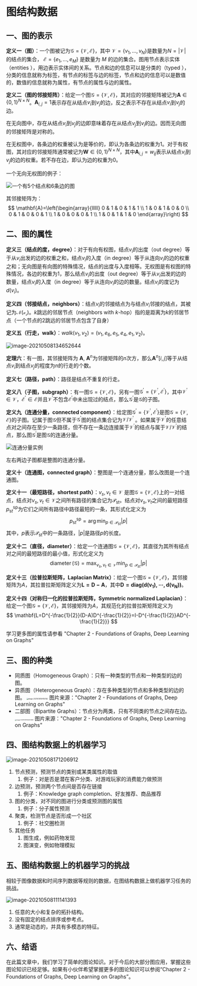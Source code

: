 # 图结构数据

## 一、图的表示

**定义一（图）**：一个图被记为$\mathcal{G}=\{\mathcal{V}, \mathcal{E}\}$，其中 $\mathcal{V}=\left\{v_{1}, \ldots, v_{N}\right\}$是数量为$N=|\mathcal{V}|$ 的结点的集合， $\mathcal{E}=\left\{e_{1}, \ldots, e_{M}\right\}$ 是数量为 $M$ 的边的集合。图用节点表示实体（entities ），用边表示实体间的关系。节点和边的信息可以是分类的（typed ），分类的信息就称为标签，有节点的标签与边的标签，节点和边的信息可以是数值的，数值的信息就称为属性，有节点的属性与边的属性。

**定义二（图的邻接矩阵）**：给定一个图$\mathcal{G}=\{\mathcal{V}, \mathcal{E}\}$，其对应的邻接矩阵被记为$\mathbf{A} \in\{0,1\}^{N \times N}$。$\mathbf{A}_{i, j}=1$表示存在从结点$v_i$到$v_j$的边，反之表示不存在从结点$v_i$到$v_j$的边。

在无向图中，存在从结点$v_i$到$v_j$的边即意味着存在从结点$v_j$到$v_i$的边。因而无向图的邻接矩阵是对称的。

在无权图中，各条边的权重被认为是等价的，即认为各条边的权重为$1$。对于有权图，其对应的邻接矩阵通常被记为$\mathbf{W} \in\{0,1\}^{N \times N}$，其中$\mathbf{A}_{i, j}=w_{ij}$表示从结点$v_i$到$v_j$的边的权重。若不存在边，即认为边的权重为$0$。

一个无向无权图的例子：

![一个有5个结点和6条边的图](images/image-20210508113257888.png "一个有5个结点和6条边的图")

其邻接矩阵为：
$$
\mathbf{A}=\left(\begin{array}{lllll}
0 & 1 & 0 & 1 & 1 \\
1 & 0 & 1 & 0 & 0 \\
0 & 1 & 0 & 0 & 1 \\
1 & 0 & 0 & 0 & 1 \\
1 & 0 & 1 & 1 & 0
\end{array}\right)
$$

## 二、图的属性

**定义三（结点的度，degree）**：对于有向有权图，结点$v_i$的出度（out degree）等于从$v_i$出发的边的权重之和，结点$v_i$的入度（in degree）等于从连向$v_i$的边的权重之和；无向图是有向图的特殊情况，结点的出度与入度相等。无权图是有权图的特殊情况，各边的权重为$1$，那么结点$v_i$的出度（out degree）等于从$v_i$出发的边的数量，结点$v_i$的入度（in degree）等于从连向$v_i$的边的数量。结点$v_i$的度记为$d(v_i)$。

**定义四（邻接结点，neighbors）**：结点$v_i$的邻接结点为与结点$v_i$邻接的结点，其被记为$\mathcal{N(v_i)}$。$k$跳远的邻居节点（neighbors with $k$-hop）指的是距离为$k$的邻居节点（一个节点的$2$跳远的邻居节点包含了自身）

**定义五（行走，walk）**：$walk(v_1, v_2) = (v_1, e_6,e_5,e_4,e_1,v_2)$。

![image-20210508134652644](images/image-20210508134652644.png)

**定理六**：有一图，其邻接矩阵为 $\mathbf{A}$, $\mathbf{A}^{n}$为邻接矩阵的$n$次方，那么$\mathbf{A}^{n}[i,j]$等于从结点$v_i$到结点$v_j$的程度为$n$的行走的个数。

**定义七（路径，path）**：路径是结点不重复的行走。

**定义八（子图，subgraph）**：有一图$\mathcal{G}=\{\mathcal{V}, \mathcal{E}\}$，另有一图$\mathcal{G}^{\prime}=\{\mathcal{V}^{\prime}, \mathcal{E}^{\prime}\}$，其中$\mathcal{V}^{\prime} \in \mathcal{V}$，$\mathcal{E}^{\prime} \in \mathcal{E}$并且$\mathcal{V}^{\prime}$不包含$\mathcal{E}^{\prime}$中未出现过的结点，那么$\mathcal{G}^{\prime}$是$\mathcal{G}$的子图。

**定义九（连通分量，connected component）**：给定图$\mathcal{G}^{\prime}=\{\mathcal{V}^{\prime}, \mathcal{E}^{\prime}\}$是图$\mathcal{G}=\{\mathcal{V}, \mathcal{E}\}$的子图。记属于图$\mathcal{G}$但不属于$\mathcal{G}^{\prime}$图的结点集合记为$\mathcal{V}/\mathcal{V}^{\prime}$ 。如果属于$\mathcal{V}^{\prime}$的任意结点对之间存在至少一条路径，但不存在一条边连接属于$\mathcal{V}^{\prime}$的结点与属于$\mathcal{V}/\mathcal{V}^{\prime}$的结点，那么图$\mathcal{G}^{\prime}$是图$\mathcal{G}$的连通分量。

![连通分量实例](images/image-20210508145204864.png "连通分量实例")

左右两边子图都是整图的连通分量。

**定义十（连通图，connected graph）**：整图是一个连通分量，那么改图是一个连通图。

**定义十一（最短路径，shortest path）**：$v_{s}, v_{t} \in \mathcal{V}$ 是图$\mathcal{G}=\{\mathcal{V}, \mathcal{E}\}$上的一对结点，结点对$v_{s}, v_{t} \in \mathcal{V}$之间所有路径的集合记为$\mathcal{P}_{\mathrm{st}}$。结点对$v_{s}, v_{t}$之间的最短路径$p_{\mathrm{s} t}^{\mathrm{sp}}$为它们之间所有路径中路径最短的一条，其形式化定义为
$$
p_{\mathrm{s} t}^{\mathrm{sp}}=\arg \min _{p \in \mathcal{P}_{\mathrm{st}}}|p|
$$
其中，$p$表示$\mathcal{P}_{\mathrm{st}}$中的一条路径，$|p|$是路径$p$的长度。

**定义十二（直径，diameter）**：给定一个连通图$\mathcal{G}=\{\mathcal{V}, \mathcal{E}\}$，其直径为其所有结点对之间的最短路径的最小值，形式化定义为
$$
\operatorname{diameter}(\mathcal{G})=\max _{v_{s}, v_{t} \in \mathcal{V}} \min _{p \in \mathcal{P}_{s t}}|p|
$$

**定义十三（拉普拉斯矩阵，Laplacian Matrix）**：给定一个图$\mathcal{G}=\{\mathcal{V}, \mathcal{E}\}$，其邻接矩阵为$A$，其拉普拉斯矩阵定义为$\mathbf{L=D-A}$，其中$\mathbf{D=diag(d(v_1), \cdots, d(v_N))}$。

**定义十四（对称归一化的拉普拉斯矩阵，Symmetric normalized Laplacian）**：给定一个图$\mathcal{G}=\{\mathcal{V}, \mathcal{E}\}$，其邻接矩阵为$A$，其规范化的拉普拉斯矩阵定义为
$$
\mathbf{L=D^{-\frac{1}{2}}(D-A)D^{-\frac{1}{2}}=I-D^{-\frac{1}{2}}AD^{-\frac{1}{2}}}
$$

学习更多图的属性请参看 "Chapter 2 - Foundations of Graphs, Deep Learning on Graphs"

## 三、图的种类

- 同质图（Homogeneous Graph）：只有一种类型的节点和一种类型的边的图。
- 异质图（Heterogeneous Graph）：存在多种类型的节点和多种类型的边的图。
  <img src="images/image-20210516164150162.png" alt="image-20210516164150162" style="zoom:30%;" />
  图片来源："Chapter 2 - Foundations of Graphs, Deep Learning on Graphs"
- 二部图（Bipartite Graphs）：节点分为两类，只有不同类的节点之间存在边。
  <img src="images/image-20210516164400658.png" alt="image-20210516164400658" style="zoom:25%;" />
  图片来源："Chapter 2 - Foundations of Graphs, Deep Learning on Graphs"

## 四、图结构数据上的机器学习

![image-20210508171206912](images/image-20210508171206912.png)

1. 节点预测，预测节点的类别或某类属性的取值
   1. 例子：对是否是潜在客户分类、对游戏玩家的消费能力做预测
2. 边预测，预测两个节点间是否存在链接
   1. 例子：Knowledge graph completion、好友推荐、商品推荐
3. 图的分类，对不同的图进行分类或预测图的属性
   1. 例子：分子属性预测
4. 聚类，检测节点是否形成一个社区
   1. 例子：社交圈检测
5. 其他任务
   1. 图生成，例如药物发现
   2. 图演变，例如物理模拟

## 五、图结构数据上的机器学习的挑战

相较于图像数据和时间序列数据等规则的数据，在图结构数据上做机器学习任务的挑战。

![image-20210508111141393](images/image-20210508111141393-1622014310446.png)

1. 任意的大小和复杂的拓扑结构。
2. 没有固定的结点排序或参考点。
3. 通常是动态的，并具有多模态的特征。

## 六、结语

在此篇文章中，我们学习了简单的图论知识。对于今后的大部分图应用，掌握这些图论知识已经足够。如果有小伙伴希望掌握更多的图论知识可以参阅“Chapter 2 - Foundations of Graphs, Deep Learning on Graphs”。
